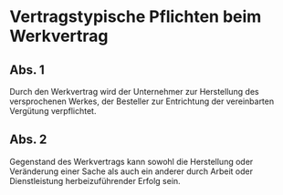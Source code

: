 # Vertragstypische Pflichten beim Werkvertrag



## Abs. 1

 Durch den Werkvertrag wird der Unternehmer zur Herstellung des versprochenen Werkes, der Besteller zur Entrichtung der vereinbarten Vergütung verpflichtet.

## Abs. 2

 Gegenstand des Werkvertrags kann sowohl die Herstellung oder Veränderung einer Sache als auch ein anderer durch Arbeit oder Dienstleistung herbeizuführender Erfolg sein. 

